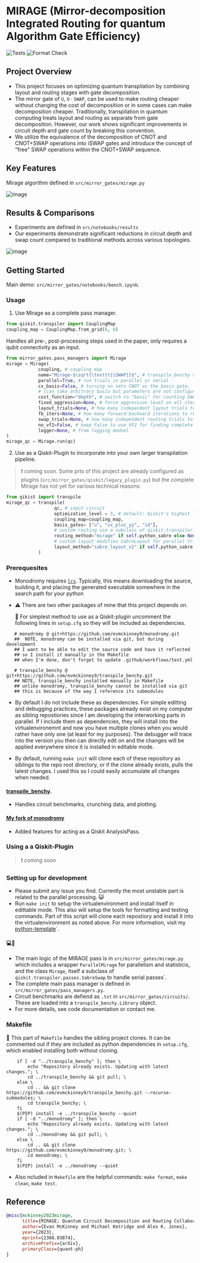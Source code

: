 # MIRAGE (Mirror-decomposition Integrated Routing for quantum Algorithm Gate Efficiency)
![Tests](https://github.com/Pitt-JonesLab/mirror-gates/actions/workflows/tests.yml/badge.svg?branch=main)
![Format Check](https://github.com/Pitt-JonesLab/mirror-gates/actions/workflows/format-check.yml/badge.svg?branch=main)

## Project Overview

- This project focuses on optimizing quantum transpilation by combining layout and routing stages with gate decomposition.
- The mirror gate of $\texttt{U}$, $\texttt{U} \cdot \texttt{SWAP}$, can be used to make routing cheaper without changing the cost of decomposition or in some cases can make decomposition cheaper. Traditionally, transpilation in quantum computing treats layout and routing as separate from gate decomposition. However, our work shows significant improvements in circuit depth and gate count by breaking this convention.
- We utilize the equivalence of the decomposition of CNOT and CNOT+SWAP operations into iSWAP gates and introduce the concept of "free" SWAP operations within the CNOT+SWAP sequence.

## Key Features

Mirage algorithm defined in `src/mirror_gates/mirage.py`

![image](https://github.com/Pitt-JonesLab/mirror-gates/assets/47376937/08408089-561a-4799-9904-a2637d829edd)

## Results & Comparisons

- Experiments are defined in `src/notebooks/results`
- Our experiments demonstrate significant reductions in circuit depth and swap count compared to traditional methods across various topologies.

![image](https://github.com/Pitt-JonesLab/mirror-gates/assets/47376937/81653cab-24c1-4170-ac5a-438c94d2bab3)

## Getting Started
Main demo: `src/mirror_gates/notebooks/bench.ipynb`.

### Usage
1. Use Mirage as a complete pass manager.

```python
from qiskit.transpiler import CouplingMap
coupling_map = CouplingMap.from_grid(6, 6)
```
Handles all pre-, post-processing steps used in the paper, only requires a qubit connectivity as an input.
```python
from mirror_gates.pass_managers import Mirage
mirage = Mirage(
            coupling, # coupling map
            name="Mirage-$\sqrt{\texttt{iSWAP}}$", # transpile_benchy and figure labels)
            parallel=True, # run trials in parallel or serial
            cx_basis=False, # turning on sets CNOT as the basis gate,
            # (can take arbitrary basis but parameters are not configured that way yet)
            cost_function="depth", # switch to "basic" for counting SWAPs
            fixed_aggression=None, # force aggression level on all iterations
            layout_trials=None, # how many independent layout trials to run (20)
            fb_iters=None, # how many forward-backward iterations to run (4)
            swap_trials=None, # how many independent routing trials to run (20)
            no_vf2=False, # keep False to use VF2 for finding complete layouts
            logger=None, # from logging moduel
)
mirage_qc = Mirage.run(qc)
```
2. Use as a Qiskit-Plugin to incorporate into your own larger transpilation pipeline.
>❗ coming soon. Some prts of this project are already configured as plugins (`src/mirror_gates/qiskit/legacy_plugin.py`) but the complete Mirage has not yet for various technical reasons.

```python
from qikist import transpile
mirage_qc = transpile(
                  qc, # input circuit
                  optimization_level = 3, # default: Qiskit's highest level
                  coupling_map=coupling_map,
                  basis_gates= ["u", "xx_plus_yy", "id"],
                  # custom routing use a subclass of qiskit.transpiler.passes.SabreSwap
                  routing_method="mirage" if self.python_sabre else None,
                  # custom layout modifies SabreLayout for parallel trials
                  layout_method="sabre_layout_v2" if self.python_sabre else None,
            )
```

### Prerequesites
- Monodromy requires [`lrs`](http://cgm.cs.mcgill.ca/~avis/C/lrs.html).
   Typically, this means downloading the source, building it, and placing the generated executable somewhere in the search path for your python

- ⚠️ There are two other packages of mine that this project depends on.

  🛑 For simplest method to use as a Qiskit-plugin uncomment the following lines in `setup.cfg` so they will be included as dependencies.
 ```
    # monodromy @ git+https://github.com/evmckinney9/monodromy.git
    ##  NOTE, monodromy can be installed via git, but during development
    ## I want to be able to edit the source code and have it reflected
    ## so I install it manually in the Makefile
    ## when I'm done, don't forget to update .github/workflows/test.yml

    # transpile_benchy @ git+https://github.com/evmckinney9/transpile_benchy.git
    ## NOTE, transpile_benchy installed manually in Makefile
    ## unlike monodromy, transpile_benchy cannot be installed via git
    ## this is because of the way I reference its submodules
```
- By default I do not include these as dependencies. For simple editting and debugging practices, these packages already exist on my computer as sibling repostiories since I am developing the interworking parts in parallel. If I include them as dependencies, they will install into the virtualenvironemnt and now you have multiple clones when you would rather have only one (at least for my purposes). The debugger will trace into the version you then can directly edit on and the changes will be applied everywhere since it is installed in editable mode.

- By default, running `make init` will clone each of these repository as siblings to the repo root directory, or if the clone already exists, pulls the latest changes. I used this so I could easily accumulate all changes when needed.

#### [transpile_benchy](https://github.com/evmckinney9/transpile_benchy).
- Handles circuit benchmarks, crunching data, and plotting.

#### [My fork of monodromy](https://github.com/evmckinney9/monodromy)
 - Added features for acting as a Qiskit AnalysisPass.

### Using a a Qiskit-Plugin
>❗ coming soon

### Setting up for development
- Please submit any issue you find. Currently the most unstable part is related to the parallel processing. 😺
- Run `make init` to setup the virtualenvironment and install itself in edittable mode. This also will setup the tools for formatting and testing commands. Part of this script will clone each repostiory and install it into the virtualenvironment as noted above. For more information, visit my [python-template](https://github.com/evmckinney9/python-template)`.

#### 💻🐒
- The main logic of the MIRAGE pass is in `src/mirror_gates/mirage.py` which includes a wrapper `ParallelMirage` for parallelism and statisticis, and the class `Mirage`, itself a subclass of `qiskit.transpiler.passes.SabreSwap` to handle serial passes`.
- The complete main pass manager is defined in `src/mirror_gates/pass_managers.py`.
- Circuit benchmarks are defiend as `.txt` in `src/mirror_gates/circuits/`. These are loaded into a `transpile_benchy.Library` object.
- For more details, see code documentation or contact me.

### Makefile
🛑 This part of `Makefile` handles the sibling project clones. It can be commented out if they are included as python dependencies in `setup.cfg`, which enabled installing both without cloning.
```
	if [ -d "../transpile_benchy" ]; then \
		echo "Repository already exists. Updating with latest changes."; \
		cd ../transpile_benchy && git pull; \
	else \
		cd .. && git clone https://github.com/evmckinney9/transpile_benchy.git --recurse-submodules; \
		cd transpile_benchy; \
	fi
	$(PIP) install -e ../transpile_benchy --quiet
	if [ -d "../monodromy" ]; then \
		echo "Repository already exists. Updating with latest changes."; \
		cd ../monodromy && git pull; \
	else \
		cd .. && git clone https://github.com/evmckinney9/monodromy.git; \
		cd monodromy; \
	fi
	$(PIP) install -e ../monodromy --quiet
```

- Also ncluded in `Makefile` are the helpful commands: `make format`, `make clean`, `make test`.

## Reference

```bibtex
@misc{mckinney2023mirage,
      title={MIRAGE: Quantum Circuit Decomposition and Routing Collaborative Design using Mirror Gates},
      author={Evan McKinney and Michael Hatridge and Alex K. Jones},
      year={2023},
      eprint={2308.03874},
      archivePrefix={arXiv},
      primaryClass={quant-ph}
}
```
